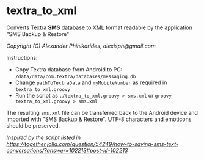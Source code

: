 # textra_to_xml

Converts Textra **SMS** database to XML format readable by the application "SMS Backup & Restore"

_Copyright (C) Alexander Phinikarides, alexisph@gmail.com_

Instructions:

- Copy Textra database from Android to PC: `/data/data/com.textra/databases/messaging.db`
- Change `pathToTextraData` and `myMobileNumber` as required in `textra_to_xml.groovy`
- Run the script as `./textra_to_xml.groovy > sms.xml` or `groovy textra_to_xml.groovy > sms.xml`
 
The resulting `sms.xml` file can be transferred back to the Android device and imported with "SMS Backup & Restore".
UTF-8 characters and emoticons should be preserved.

_Inspired by the script listed in https://together.jolla.com/question/54249/how-to-saving-sms-text-conversations/?answer=102213#post-id-102213_
 
